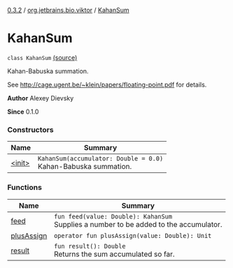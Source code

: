 [0.3.2](../../index.md) / [org.jetbrains.bio.viktor](../index.md) / [KahanSum](.)

# KahanSum

`class KahanSum` [(source)](https://github.com/JetBrains-Research/viktor/blob/0.3.2/src/main/kotlin/org/jetbrains/bio/viktor/MoreMath.kt#L29)

Kahan-Babuska summation.

See http://cage.ugent.be/~klein/papers/floating-point.pdf for details.

**Author**
Alexey Dievsky

**Since**
0.1.0

### Constructors

| Name | Summary |
|---|---|
| [&lt;init&gt;](-init-.md) | `KahanSum(accumulator: Double = 0.0)`<br>Kahan-Babuska summation. |

### Functions

| Name | Summary |
|---|---|
| [feed](feed.md) | `fun feed(value: Double): KahanSum`<br>Supplies a number to be added to the accumulator. |
| [plusAssign](plus-assign.md) | `operator fun plusAssign(value: Double): Unit` |
| [result](result.md) | `fun result(): Double`<br>Returns the sum accumulated so far. |
